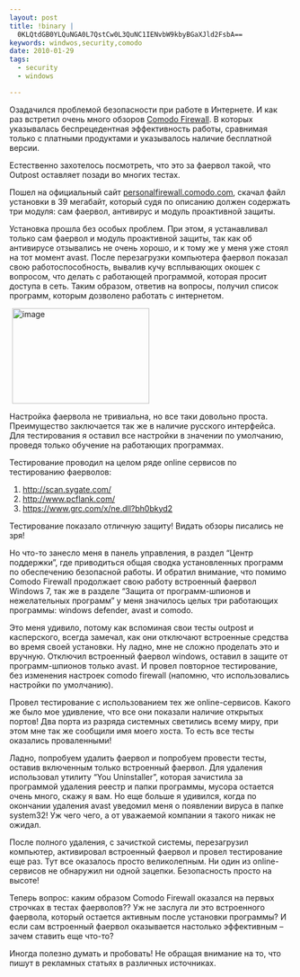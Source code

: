 ```yaml
--- 
layout: post
title: !binary |
  0KLQtdGB0YLQuNGA0L7QstCw0L3QuNC1IENvbW9kbyBGaXJld2FsbA==
keywords: windwos,security,comodo
date: 2010-01-29
tags:
  - security
  - windows

---
```

Озадачился проблемой безопасности при работе в Интернете. И как раз встретил очень много
обзоров <a href="http://ru.wikipedia.org/wiki/Comodo_Firewall" rel="nofollow">Comodo Firewall</a>. В которых указывалась беспрецедентная эффективность работы, сравнимая только с платными продуктами и указывалось наличие бесплатной версии.

Естественно захотелось посмотреть, что это за фаервол такой, что Outpost оставляет позади во многих тестах.

Пошел на официальный сайт <a href="http://personalfirewall.comodo.com" rel="nofollow">personalfirewall.comodo.com</a>, скачал файл установки в 39 мегабайт, который судя по описанию должен содержать три модуля: сам фаервол, антивирус и модуль проактивной защиты.

Установка прошла без особых проблем. При этом, я устанавливал только сам фаервол и модуль проактивной защиты, так как об антивирусе отзывались не очень хорошо, и к тому же у меня уже стоял на тот момент avast. После перезагрузки компьютера фаервол показал свою работоспособность, вывалив кучу всплывающих окошек с вопросом, что делать с работающей программой, которая просит доступа в сеть. Таким образом, ответив на вопросы, получил список программ, которым дозволено работать с интернетом.

<img class="aligncenter" style="display: block; margin: 5px; border: 0pt none;" title="image" src="http://static.juev.ru/2010/01/image.png" border="0" alt="image" width="244" height="170" />

Настройка фаервола не тривиальна, но все таки довольно проста. Преимущество заключается так же в наличие русского интерфейса. Для тестирования я оставил все настройки в значении по умолчанию, проведя только обучение на работающих программах.

Тестирование проводил на целом ряде online сервисов по тестированию фаерволов:
<ol>
	<li><a href="http://scan.sygate.com/" rel="nofollow">http://scan.sygate.com/</a></li>
	<li><a href="http://www.pcflank.com/" rel="nofollow">http://www.pcflank.com/</a></li>
	<li><a href="https://www.grc.com/x/ne.dll?bh0bkyd2" rel="nofollow">https://www.grc.com/x/ne.dll?bh0bkyd2</a></li>
</ol>
Тестирование показало отличную защиту! Видать обзоры писались не зря!

Но что-то занесло меня в панель управления, в раздел “Центр поддержки”, где приводиться общая сводка установленных программ по обеспечению безопасной работы. И обратил внимание, что помимо Comodo Firewall продолжает свою работу встроенный фаервол Windows 7, так же в разделе “Защита от программ-шпионов и нежелательных программ” у меня значилось целых три работающих программы: windows defender, avast и comodo.

Это меня удивило, потому как вспоминая свои тесты outpost и касперского, всегда замечал, как они отключают встроенные средства во время своей установки. Ну ладно, мне не сложно проделать это и вручную. Отключил встроенный фаервол windows, оставил в защите от программ-шпионов только avast. И провел повторное тестирование, без изменения настроек comodo firewall (напомню, что использовались настройки по умолчанию).

Провел тестирование с использованием тех же online-сервисов. Какого же было мое удивление, что все они показали наличие открытых портов! Два порта из разряда системных светились всему миру, при этом мне так же сообщили имя моего хоста. То есть все тесты оказались проваленными!

Ладно, попробуем удалить фаервол и попробуем провести тесты, оставив включенным только встроенный фаервол. Для удаления использовал утилиту “You Uninstaller”, которая зачистила за программой удаления реестр и папки программы, мусора остается очень много, скажу я вам. Но еще больше я удивился, когда по окончании удаления avast уведомил меня о появлении вируса в папке system32! Уж чего чего, а от уважаемой компании я такого никак не ожидал.

После полного удаления, с зачисткой системы, перезагрузил компьютер, активировал встроенный фаервол и провел тестирование еще раз. Тут все оказалось просто великолепным. Ни один из online-сервисов не обнаружил ни одной зацепки. Безопасность просто на высоте!

Теперь вопрос: каким образом Comodo Firewall оказался на первых строчках в тестах фаерволов?? Уж не заслуга ли это встроенного фаервола, который остается активным после установки программы? И если сам встроенный фаервол оказывается настолько эффективным – зачем ставить еще что-то?

Иногда полезно думать и пробовать! Не обращая внимание на то, что пишут в рекламных статьях в различных источниках.
